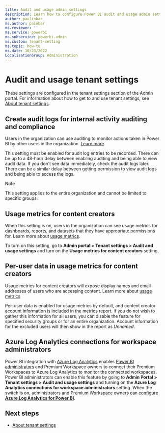 ```yaml
---
title: Audit and usage admin settings
description: Learn how to configure Power BI audit and usage admin settings.
author: paulinbar
ms.author: painbar
ms.reviewer: ''
ms.service: powerbi
ms.subservice: powerbi-admin
ms.custom: tenant-setting
ms.topic: how-to
ms.date: 10/23/2022
LocalizationGroup: Administration
---
```


# Audit and usage tenant settings

These settings are configured in the tenant settings section of the Admin portal. For information about how to get to and use tenant settings, see [About tenant settings](service-admin-portal-about-tenant-settings.md).

## Create audit logs for internal activity auditing and compliance

Users in the organization can use auditing to monitor actions taken in Power BI by other users in the organization. [Learn more](service-admin-auditing.md)

This setting must be enabled for audit log entries to be recorded. There can be up to a 48-hour delay between enabling auditing and being able to view audit data. If you don't see data immediately, check the audit logs later. There can be a similar delay between getting permission to view audit logs and being able to access the logs.

> [!NOTE]
> This setting applies to the entire organization and cannot be limited to specific groups.

## Usage metrics for content creators

When this setting is on, users in the organization can see usage metrics for dashboards, reports, and datasets that they have appropriate permissions for. Learn more about [usage metrics](../collaborate-share/service-modern-usage-metrics.md).

To turn on this setting, go to **Admin portal > Tenant settings > Audit and usage settings** and turn on the **Usage metrics for content creators** setting.

## Per-user data in usage metrics for content creators

Usage metrics for content creators will expose display names and email addresses of users who are accessing content. Learn more about [usage metrics](../collaborate-share/service-modern-usage-metrics.md).

Per-user data is enabled for usage metrics by default, and content creator account information is included in the metrics report. If you do not wish to gather this information for all users, you can disable the feature for specified security groups or for an entire organization. Account information for the excluded users will then show in the report as *Unnamed*.

## Azure Log Analytics connections for workspace administrators

Power BI integration with [Azure Log Analytics](../transform-model/log-analytics/desktop-log-analytics-overview.md) enables [Power BI administrators](/training/modules/power-bi-admin-intro/4-administrator) and Premium Workspace owners to connect their Premium Workspaces to Azure Log Analytics to monitor the connected workspaces. Power BI administrators can enable this feature by going to **Admin Portal > Tenant settings > Audit and usage settings** and turning on the **Azure Log Analytics connections for workspace administrators** setting. When the switch is on, administrators and Premium Workspace owners can [configure **Azure Log Analytics for Power BI**](../transform-model/log-analytics/desktop-log-analytics-configure.md).

## Next steps

* [About tenant settings](service-admin-portal-about-tenant-settings.md)